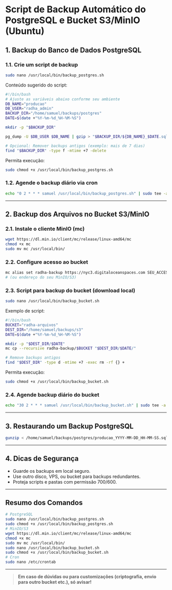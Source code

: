 # Script de Backup Automático do PostgreSQL e Bucket S3/MinIO (Ubuntu)

## 1. Backup do Banco de Dados PostgreSQL

### 1.1. Crie um script de backup

```bash
sudo nano /usr/local/bin/backup_postgres.sh
```

Conteúdo sugerido do script:

```bash
#!/bin/bash
# Ajuste as variáveis abaixo conforme seu ambiente
DB_NAME="producao"
DB_USER="radha_admin"
BACKUP_DIR="/home/samuel/backups/postgres"
DATE=$(date +"%Y-%m-%d_%H-%M-%S")

mkdir -p "$BACKUP_DIR"

pg_dump -U $DB_USER $DB_NAME | gzip > "$BACKUP_DIR/${DB_NAME}_$DATE.sql.gz"

# Opcional: Remover backups antigos (exemplo: mais de 7 dias)
find "$BACKUP_DIR" -type f -mtime +7 -delete
```

Permita execução:

```bash
sudo chmod +x /usr/local/bin/backup_postgres.sh
```

### 1.2. Agende o backup diário via cron

```bash
echo "0 2 * * * samuel /usr/local/bin/backup_postgres.sh" | sudo tee -a /etc/crontab
```

---

## 2. Backup dos Arquivos no Bucket S3/MinIO

### 2.1. Instale o cliente MinIO (mc)

```bash
wget https://dl.min.io/client/mc/release/linux-amd64/mc
chmod +x mc
sudo mv mc /usr/local/bin/
```

### 2.2. Configure acesso ao bucket

```bash
mc alias set radha-backup https://nyc3.digitaloceanspaces.com SEU_ACCESS_KEY SEU_SECRET_KEY
# (ou endereço do seu MinIO/S3)
```

### 2.3. Script para backup do bucket (download local)

```bash
sudo nano /usr/local/bin/backup_bucket.sh
```

Exemplo de script:

```bash
#!/bin/bash
BUCKET="radha-arquivos"
DEST_DIR="/home/samuel/backups/s3"
DATE=$(date +"%Y-%m-%d_%H-%M-%S")

mkdir -p "$DEST_DIR/$DATE"
mc cp --recursive radha-backup/$BUCKET "$DEST_DIR/$DATE/"

# Remove backups antigos
find "$DEST_DIR" -type d -mtime +7 -exec rm -rf {} +
```

Permita execução:

```bash
sudo chmod +x /usr/local/bin/backup_bucket.sh
```

### 2.4. Agende backup diário do bucket

```bash
echo "30 2 * * * samuel /usr/local/bin/backup_bucket.sh" | sudo tee -a /etc/crontab
```

---

## 3. Restaurando um Backup PostgreSQL

```bash
gunzip < /home/samuel/backups/postgres/producao_YYYY-MM-DD_HH-MM-SS.sql.gz | psql -U radha_admin producao
```

---

## 4. Dicas de Segurança

- Guarde os backups em local seguro.
- Use outro disco, VPS, ou bucket para backups redundantes.
- Proteja scripts e pastas com permissão 700/600.

---

## Resumo dos Comandos

```bash
# PostgreSQL
sudo nano /usr/local/bin/backup_postgres.sh
sudo chmod +x /usr/local/bin/backup_postgres.sh
# MinIO/S3
wget https://dl.min.io/client/mc/release/linux-amd64/mc
chmod +x mc
sudo mv mc /usr/local/bin/
sudo nano /usr/local/bin/backup_bucket.sh
sudo chmod +x /usr/local/bin/backup_bucket.sh
# Cron
sudo nano /etc/crontab
```

---

> **Em caso de dúvidas ou para customizações (criptografia, envio para outro bucket etc.), só avisar!**

